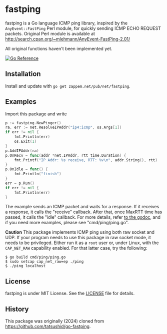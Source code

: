 # fastping

fastping is a Go language ICMP ping library, inspired by the `AnyEvent::FastPing`
Perl module, for quickly sending ICMP ECHO REQUEST packets. Original Perl module
is available at http://search.cpan.org/~mlehmann/AnyEvent-FastPing-2.01/

All original functions haven't been implemented yet.

[![Go Reference](https://pkg.go.dev/badge/zappem.net/pub/net/fastping.svg)](https://pkg.go.dev/zappem.net/pub/net/fastping)

## Installation

Install and update with `go get zappem.net/pub/net/fastping`.

## Examples

Import this package and write

```go
p := fastping.NewPinger()
ra, err := net.ResolveIPAddr("ip4:icmp", os.Args[1])
if err != nil {
	fmt.Println(err)
	os.Exit(1)
}
p.AddIPAddr(ra)
p.OnRecv = func(addr *net.IPAddr, rtt time.Duration) {
	fmt.Printf("IP Addr: %s receive, RTT: %v\n", addr.String(), rtt)
}
p.OnIdle = func() {
	fmt.Println("finish")
}
err = p.Run()
if err != nil {
	fmt.Println(err)
}
```

The example sends an ICMP packet and waits for a response. If it receives a
response, it calls the "receive" callback. After that, once MaxRTT time has
passed, it calls the "idle" callback. For more details,
refer [to the godoc][godoc], and if you need more examples,
please see "cmd/ping/ping.go".

**Caution** This package implements ICMP ping using both raw socket
  and UDP. If your program needs to use this package in raw socket
  mode, it needs to be privileged. Either run it as a `root` user or,
  under Linux, with the `CAP_NET_RAW` capability enabled. For that
  latter case, try the following:

```
$ go build cmd/ping/ping.go
$ sudo setcap cap_net_raw=ep ./ping
$ ./ping localhost
```

## License
fastping is under MIT License. See the [LICENSE][license] file for details.

[godoc]: https://pkg.go.dev/zappem.net/pub/net/fastping
[license]: https://github.com/tinkerator/fastping/blob/main/LICENSE

## History

This package was originally (2024) cloned from
https://github.com/tatsushid/go-fastping.